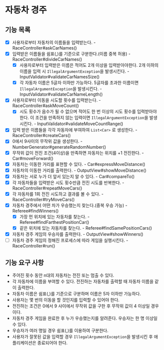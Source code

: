 # 자동차 경주

## 기능 목록

- [x] 사용자로부터 자동차의 이름들을 입력받는다. - RaceController#askCarNames()
- [x] 입력받은 이름들을 쉼표(,)를 기준으로 구분한다.(이름 중복 허용) - RaceController#divideCarNames()
  - [x] 사용자로부터 입력받은 이름은 적어도 2개 이상을 입력받아야한다. 2개 이하의 이름을 입력 시 `IllegalArgumentException`을 발생시킨다. - InputValidator#validateCarNamesSize()
  - [x] 각 자동차 이름은 5글자 이하만 가능하다. 5글자를 초과한 이름이면 `IllegalArgumentException`을 발생시킨다. - InputValidator#validateCarNameLength()
- [x] 사용자로부터 이동을 시도할 횟수를 입력받는다. - RaceController#askMoveCount()
  - [x] 시도 횟수가 음수가 될 수 없으며 적어도 한 번 이상의 시도 횟수를 입력받아야 한다. 이 조건을 만족하지 않는 입력이면 `IllegalArgumentException`을 발생시킨다. - InputValidator#validateMoveCountRange()
- [x] 입력 받은 이름들을 각각 자동차에 부여하여 `List<Car>` 로 생성한다. - RaceController#createCars()
- [x] 0에서 9사이의 무작위 값을 생성한다. - NumberGenerator#generateRandomNumber()
- [x] 무작위 값이 전진 조건(4이상)을 만족하면 자동차는 위치를 +1 전진한다. - Car#moveForward()
- [x] 자동차는 이동한 거리를 표현할 수 있다. - Car#expressMoveDistance()
- [x] 자동차의 이동한 거리를 출력한다. - OutputView#showMoveDistance()
- [x] 자동차는 서로 누가 더 앞서 있는지 알 수 있다. - Car#compareTo()
- [x] 각 자동차들을 입력받은 시도 횟수만큼 전진 시도를 반복한다. - RaceController#repeatMoveCars()
- [x] 각 자동차를 1회 전진 시도하고 결과를 볼 수 있다. - RaceController#tryMoveCars()
- [x] 자동차 경주에서 어떤 차가 우승했는지 찾는다.(중복 우승 가능) - Referee#findWinners()
  - [x] 가장 먼 위치에 있는 자동차를 찾는다. - Referee#findFarthestPositionCar()
  - [x] 같은 위치에 있는 자동차를 찾는다. - Referee#findSamePositionCars()
- [x] 자동차 경주 게임의 우승자를 출력한다. - OutputView#showWinners()
- [ ] 자동차 경주 게임의 정해진 프로세스에 따라 게임을 실행시킨다. - RaceController#run()

## 기능 요구 사항

- 주어진 횟수 동안 n대의 자동차는 전진 또는 멈출 수 있다.
- 각 자동차에 이름을 부여할 수 있다. 전진하는 자동차를 출력할 때 자동차 이름을 같이 출력한다.
- 자동차 이름은 쉼표(,)를 기준으로 구분하며 이름은 5자 이하만 가능하다.
- 사용자는 몇 번의 이동을 할 것인지를 입력할 수 있어야 한다.
- 전진하는 조건은 0에서 9 사이에서 무작위 값을 구한 후 무작위 값이 4 이상일 경우이다.
- 자동차 경주 게임을 완료한 후 누가 우승했는지를 알려준다. 우승자는 한 명 이상일 수 있다.
- 우승자가 여러 명일 경우 쉼표(,)를 이용하여 구분한다.
- 사용자가 잘못된 값을 입력할 경우 `IllegalArgumentException`을 발생시킨 후 애플리케이션은 종료되어야 한다.
